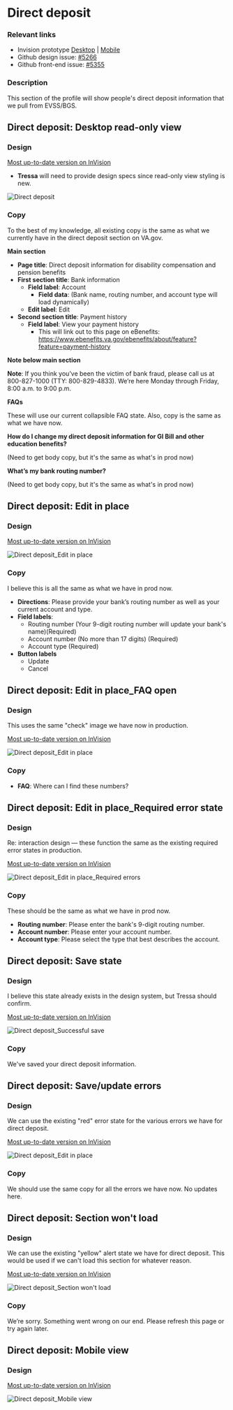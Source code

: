 # Direct deposit

### Relevant links

- Invision prototype [Desktop](https://vsateams.invisionapp.com/share/FJW9OGY2B9A#/410216937_DD_1) | [Mobile](https://vsateams.invisionapp.com/share/34WJ8JOCMAB)  
- Github design issue: [#5266](https://github.com/department-of-veterans-affairs/va.gov-team/issues/5266)
- Github front-end issue: [#5355](https://github.com/department-of-veterans-affairs/va.gov-team/issues/5355)

### Description

This section of the profile will show people's direct deposit information that we pull from EVSS/BGS. 

## Direct deposit: Desktop read-only view

### Design

[Most up-to-date version on InVision](https://vsateams.invisionapp.com/share/FJW9OGY2B9A#/410216937_DD_1)

- **Tressa** will need to provide design specs since read-only view styling is new.

![Direct deposit](https://github.com/department-of-veterans-affairs/va.gov-team/blob/master/products/identity-personalization/profile/Combine%20Profile%20and%20Account/Design/design-specs/profile-images/direct-deposit/Direct%20deposit.jpg)

### Copy

To the best of my knowledge, all existing copy is the same as what we currently have in the direct deposit section on VA.gov.

**Main section**

- **Page title**: Direct deposit information for disability compensation and pension benefits
- **First section title**: Bank information
  - **Field label**: Account
    - **Field data**: (Bank name, routing number, and account type will load dynamically)
  - **Edit label**: Edit
- **Second section title**: Payment history
  - **Field label**: View your payment history
    - This will link out to this page on eBenefits: https://www.ebenefits.va.gov/ebenefits/about/feature?feature=payment-history

**Note below main section**

**Note**: If you think you’ve been the victim of bank fraud, please call us at 800-827-1000 (TTY: 800-829-4833). We’re here Monday through Friday, 8:00 a.m. to 9:00 p.m.

**FAQs**

These will use our current collapsible FAQ state. Also, copy is the same as what we have now.

**How do I change my direct deposit information for GI Bill and other education benefits?**

(Need to get body copy, but it's the same as what's in prod now)

**What’s my bank routing number?**

(Need to get body copy, but it's the same as what's in prod now)

## Direct deposit: Edit in place

### Design

[Most up-to-date version on InVision](https://vsateams.invisionapp.com/share/FJW9OGY2B9A#/410216938_DD_2)

![Direct deposit_Edit in place](https://github.com/department-of-veterans-affairs/va.gov-team/blob/master/products/identity-personalization/profile/Combine%20Profile%20and%20Account/Design/design-specs/profile-images/direct-deposit/Direct%20deposit_edit%20in%20place.jpg)

### Copy

I believe this is all the same as what we have in prod now.

- **Directions**: Please provide your bank’s routing number as well as your current account and type. 
- **Field labels**:
  - Routing number (Your 9-digit routing number will update your bank's name)(Required)
  - Account number (No more than 17 digits) (Required)
  - Account type (Required)
- **Button labels**
  - Update
  - Cancel

## Direct deposit: Edit in place_FAQ open

### Design

This uses the same "check" image we have now in production.

[Most up-to-date version on InVision](https://vsateams.invisionapp.com/share/FJW9OGY2B9A#/410514592_DD_2_Dropdown)

![Direct deposit_Edit in place](https://github.com/department-of-veterans-affairs/va.gov-team/blob/master/products/identity-personalization/profile/Combine%20Profile%20and%20Account/Design/design-specs/profile-images/direct-deposit/Direct%20deposit_edit%20in%20place_FAQ%20open.jpg)

### Copy

- **FAQ**: Where can I find these numbers?

## Direct deposit: Edit in place_Required error state

### Design

Re: interaction design — these function the same as the existing required error states in production.

[Most up-to-date version on InVision](https://vsateams.invisionapp.com/share/FJW9OGY2B9A#/410216939_DD_3)

![Direct deposit_Edit in place_Required errors](https://github.com/department-of-veterans-affairs/va.gov-team/blob/master/products/identity-personalization/profile/Combine%20Profile%20and%20Account/Design/design-specs/profile-images/direct-deposit/Direct%20deposit_edit%20in%20place_errors.jpg)

### Copy

These should be the same as what we have in prod now.

- **Routing number**: Please enter the bank's 9-digit routing number.
- **Account number**: Please enter your account number.
- **Account type**: Please select the type that best describes the account.


## Direct deposit: Save state

### Design

I believe this state already exists in the design system, but Tressa should confirm.

[Most up-to-date version on InVision]()

![Direct deposit_Successful save](https://github.com/department-of-veterans-affairs/va.gov-team/blob/master/products/identity-personalization/profile/Combine%20Profile%20and%20Account/Design/design-specs/profile-images/direct-deposit/Direct%20deposit_Save%20successful.jpg)

### Copy

We've saved your direct deposit information.

## Direct deposit: Save/update errors

### Design

We can use the existing "red" error state for the various errors we have for direct deposit.

[Most up-to-date version on InVision](https://vsateams.invisionapp.com/share/FJW9OGY2B9A#/410216940_DD_4)

![Direct deposit_Edit in place](https://github.com/department-of-veterans-affairs/va.gov-team/blob/master/products/identity-personalization/profile/Combine%20Profile%20and%20Account/Design/design-specs/profile-images/direct-deposit/Direct%20deposit_error.jpg)

### Copy

We should use the same copy for all the errors we have now. No updates here.

## Direct deposit: Section won't load

### Design

We can use the existing "yellow" alert state we have for direct deposit. This would be used if we can't load this section for whatever reason.

[Most up-to-date version on InVision](https://vsateams.invisionapp.com/share/FJW9OGY2B9A#/410216941_DD_5)

![Direct deposit_Section won't load](https://github.com/department-of-veterans-affairs/va.gov-team/blob/master/products/identity-personalization/profile/Combine%20Profile%20and%20Account/Design/design-specs/profile-images/direct-deposit/Direct%20deposit_Can't%20load%20DD%20info.jpg)

### Copy

We’re sorry.  Something went wrong on our end.  Please refresh this page or try again later.

## Direct deposit: Mobile view

### Design

[Most up-to-date version on InVision]()

![Direct deposit_Mobile view](https://github.com/department-of-veterans-affairs/va.gov-team/blob/master/products/identity-personalization/profile/Combine%20Profile%20and%20Account/Design/design-specs/profile-images/direct-deposit/Direct%20deposit_Mobile%20view.jpg)
